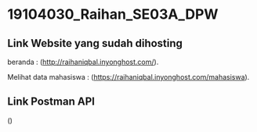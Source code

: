 # 19104030_Raihan_SE03A_DPW

## Link Website yang sudah dihosting

beranda : (http://raihaniqbal.inyonghost.com/).

Melihat data mahasiswa : (https://raihaniqbal.inyonghost.com/mahasiswa).

## Link Postman API

()


